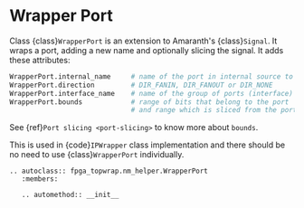 # Wrapper Port

Class {class}`WrapperPort` is an extension to Amaranth's {class}`Signal`.
It wraps a port, adding a new name and optionally slicing the signal.
It adds these attributes:

```python
WrapperPort.internal_name     # name of the port in internal source to be wrapped
WrapperPort.direction         # DIR_FANIN, DIR_FANOUT or DIR_NONE
WrapperPort.interface_name    # name of the group of ports (interface)
WrapperPort.bounds            # range of bits that belong to the port
                              # and range which is sliced from the port
```

See {ref}`Port slicing <port-slicing>` to know more about `bounds`.

This is used in {code}`IPWrapper` class implementation and there should be no need to use {class}`WrapperPort` individually.

```{eval-rst}
.. autoclass:: fpga_topwrap.nm_helper.WrapperPort
   :members:

   .. automethod:: __init__
```
